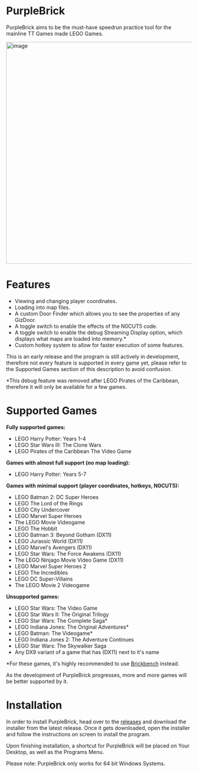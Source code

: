 # PurpleBrick
PurpleBrick aims to be the must-have speedrun practice tool for the mainline TT Games made LEGO Games.

<img width="1050" height="600" alt="image" src="https://github.com/user-attachments/assets/9c665f70-4cbc-4fdc-84b3-5b033d0946bf" />

# Features
* Viewing and changing player coordinates.
* Loading into map files.
* A custom Door Finder which allows you to see the properties of any GizDoor.
* A toggle switch to enable the effects of the N0CUT5 code.
* A toggle switch to enable the debug Streaming Display option, which displays what maps are loaded into memory.*
* Custom hotkey system to allow for faster execution of some features.

This is an early release and the program is still actively in development, therefore not every feature is supported in every game yet, please refer to the Supported Games section of this description to avoid confusion.

*This debug feature was removed after LEGO Pirates of the Caribbean, therefore it will only be available for a few games.

# Supported Games
**Fully supported games:**
* LEGO Harry Potter: Years 1-4
* LEGO Star Wars III: The Clone Wars
* LEGO Pirates of the Caribbean The Video Game

**Games with almost full support (no map loading):**
* LEGO Harry Potter: Years 5-7

**Games with minimal support (player coordinates, hotkeys, N0CUT5):**
* LEGO Batman 2: DC Super Heroes
* LEGO The Lord of the Rings
* LEGO City Undercover
* LEGO Marvel Super Heroes
* The LEGO Movie Videogame
* LEGO The Hobbit
* LEGO Batman 3: Beyond Gotham (DX11)
* LEGO Jurassic World (DX11)
* LEGO Marvel's Avengers (DX11)
* LEGO Star Wars: The Force Awakens (DX11)
* The LEGO Ninjago Movie Video Game (DX11)
* LEGO Marvel Super Heroes 2
* LEGO The Incredibles
* LEGO DC Super-Villains
* The LEGO Movie 2 Videogame

**Unsupported games:**
* LEGO Star Wars: The Video Game
* LEGO Star Wars II: The Original Trilogy
* LEGO Star Wars: The Complete Saga*
* LEGO Indiana Jones: The Original Adventures*
* LEGO Batman: The Videogame*
* LEGO Indiana Jones 2: The Adventure Continues
* LEGO Star Wars: The Skywalker Saga
* Any DX9 variant of a game that has (DX11) next to it's name

*For these games, it's highly recommended to use [Brickbench](https://github.com/BrickBench/BrickBench) instead.

As the development of PurpleBrick progresses, more and more games will be better supported by it.

# Installation
In order to install PurpleBrick, head over to the [releases](https://github.com/Siedemnastek/PurpleBrick/releases) and download the installer from the latest release.
Once it gets downloaded, open the installer and follow the instructions on screen to install the program.

Upon finishing installation, a shortcut for PurpleBrick will be placed on Your Desktop, as well as the Programs Menu.

Please note: PurpleBrick only works for 64 bit Windows Systems.
